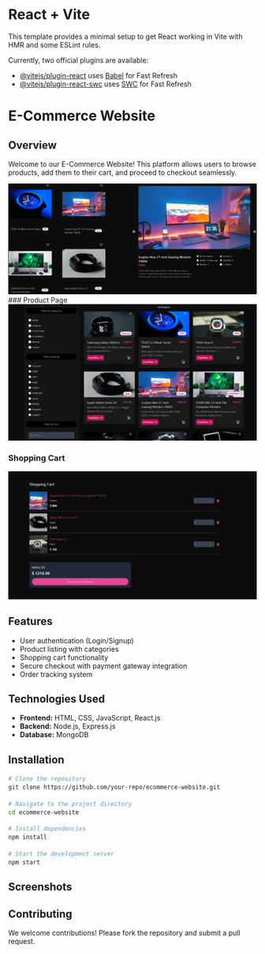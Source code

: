 # React + Vite

This template provides a minimal setup to get React working in Vite with HMR and some ESLint rules.

Currently, two official plugins are available:

- [@vitejs/plugin-react](https://github.com/vitejs/vite-plugin-react/blob/main/packages/plugin-react/README.md) uses [Babel](https://babeljs.io/) for Fast Refresh
- [@vitejs/plugin-react-swc](https://github.com/vitejs/vite-plugin-react-swc) uses [SWC](https://swc.rs/) for Fast Refresh

# E-Commerce Website

## Overview

Welcome to our E-Commerce Website! This platform allows users to browse products, add them to their cart, and proceed to checkout seamlessly.

<div>
<img src="./frontend/public/home.png" alt="Homepage Screenshot" width="800">
### Product Page

<img src="./frontend/public/product.png" alt="Product Page Screenshot" width="800">

### Shopping Cart

<img src="./frontend/public/shopping.png" alt="Shopping Cart Screenshot" width="800">
</div>

## Features

- User authentication (Login/Signup)
- Product listing with categories
- Shopping cart functionality
- Secure checkout with payment gateway integration
- Order tracking system

## Technologies Used

- **Frontend:** HTML, CSS, JavaScript, React.js
- **Backend:** Node.js, Express.js
- **Database:** MongoDB

## Installation

```sh
# Clone the repository
git clone https://github.com/your-repo/ecommerce-website.git

# Navigate to the project directory
cd ecommerce-website

# Install dependencies
npm install

# Start the development server
npm start
```

## Screenshots

## Contributing

We welcome contributions! Please fork the repository and submit a pull request.
